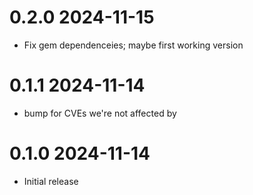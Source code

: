 # 0.2.0 2024-11-15

 * Fix gem dependenceies; maybe first working version

# 0.1.1 2024-11-14

 * bump for CVEs we're not affected by

# 0.1.0 2024-11-14

 * Initial release
